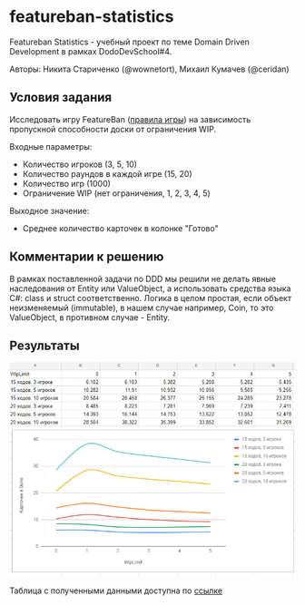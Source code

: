 # featureban-statistics
Featureban Statistics - учебный проект по теме Domain Driven Development в рамках DodoDevSchool#4.

Авторы: Никита Стариченко (@wownetort), Михаил Кумачев (@ceridan)

## Условия задания
Исследовать игру FeatureBan ([правила игры](https://www.dropbox.com/s/01mbav05k4bogen/featureban-slides-2.2-rus.pdf)) на зависимость пропускной способности доски от ограничения WIP.

Входные параметры:
* Количество игроков (3, 5, 10)
* Количество раундов в каждой игре (15, 20)
* Количество игр (1000)
* Ограничение WIP (нет ограничения, 1, 2, 3, 4, 5)

Выходное значение:
* Среднее количество карточек в колонке "Готово"

## Комментарии к решению
В рамках поставленной задачи по DDD мы решили не делать явные наследования от Entity или ValueObject, а использовать средства языка C#: class и struct соответственно. Логика в целом простая, если объект неизменяемый (immutable), в нашем случае например, Coin, то это ValueObject, в противном случае - Entity.

## Результаты

![Результат генерации](statistics.png)

Таблица с полученными данными доступна по [ссылке](https://docs.google.com/spreadsheets/d/12t2HNCd5_-6VOfRBJ6Apxe8TzEFmKgQJVYcBH6L3taE/edit#gid=657673999)